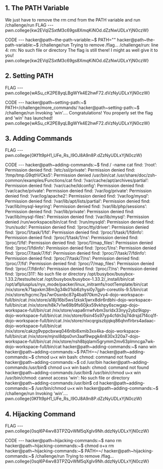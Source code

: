 ## 1. The PATH Variable 
We just have to remove the rm cmd from the PATH variable and run /challenge/run
FLAG --- pwn.college{kw2EVqlZSxtM3c69gs8XmqKiNOd.dZzNwUDLxYjN0czW}

CODE --- 
hacker@path~the-path-variable:~$ PATH=""
hacker@path~the-path-variable:~$ /challenge/run
Trying to remove /flag...
/challenge/run: line 4: rm: No such file or directory
The flag is still there! I might as well give it to you!
pwn.college{kw2EVqlZSxtM3c69gs8XmqKiNOd.dZzNwUDLxYjN0czW}

## 2. Setting PATH

FLAG ---pwn.college{wASu_cK2PE8yqLBgWYk4E2hwF72.dVzNyUDLxYjN0czW}

CODE ---
hacker@path~setting-path:~$ PATH=/challenge/more_commands/
hacker@path~setting-path:~$ /challenge/run
Invoking 'win'....
Congratulations! You properly set the flag and 'win' has launched!
pwn.college{wASu_cK2PE8yqLBgWYk4E2hwF72.dVzNyUDLxYjN0czW}

## 3. Adding Commands

FLAG --- pwn.college{0Kf1t9pH1_UFe_Rs_I9OJ8A9n8P.dZzNyUDLxYjN0czW}

CODE ---
hacker@path~adding-commands:~$ find / -name cat
find: ‘/root’: Permission denied
find: ‘/etc/ssl/private’: Permission denied
find: ‘/tmp/tmp.G9qthVCks5’: Permission denied
/usr/bin/cat
/usr/share/doc/zsh-common/examples/Functions/cat
find: ‘/var/cache/apt/archives/partial’: Permission denied
find: ‘/var/cache/ldconfig’: Permission denied
find: ‘/var/cache/private’: Permission denied
find: ‘/var/log/private’: Permission denied
find: ‘/var/log/apache2’: Permission denied
find: ‘/var/log/mysql’: Permission denied
find: ‘/var/lib/apt/lists/partial’: Permission denied
find: ‘/var/lib/mysql-keyring’: Permission denied
find: ‘/var/lib/php/sessions’: Permission denied
find: ‘/var/lib/private’: Permission denied
find: ‘/var/lib/mysql-files’: Permission denied
find: ‘/var/lib/mysql’: Permission denied
/run/workspace/bin/cat
find: ‘/run/mysqld’: Permission denied
find: ‘/run/sudo’: Permission denied
find: ‘/proc/tty/driver’: Permission denied
find: ‘/proc/1/task/1/fd’: Permission denied
find: ‘/proc/1/task/1/fdinfo’: Permission denied
find: ‘/proc/1/task/1/ns’: Permission denied
find: ‘/proc/1/fd’: Permission denied
find: ‘/proc/1/map_files’: Permission denied
find: ‘/proc/1/fdinfo’: Permission denied
find: ‘/proc/1/ns’: Permission denied
find: ‘/proc/7/task/7/fd’: Permission denied
find: ‘/proc/7/task/7/fdinfo’: Permission denied
find: ‘/proc/7/task/7/ns’: Permission denied
find: ‘/proc/7/fd’: Permission denied
find: ‘/proc/7/map_files’: Permission denied
find: ‘/proc/7/fdinfo’: Permission denied
find: ‘/proc/7/ns’: Permission denied
find: ‘/proc/311’: No such file or directory
/opt/busybox/busybox-1.33.2/testsuite/cat
/opt/busybox/busybox-1.33.2/_install/bin/cat
/opt/aflplusplus/nyx_mode/packer/linux_initramfs/rootTemplate/bin/cat
/nix/store/k71apxkm38m3g34k01sb6zhysi0y7gph-coreutils-9.5/bin/cat
/nix/store/hgcmc7ps7wr0sxnbc87g4ba970km2vy4-dojo-workspace-full/bin/cat
/nix/store/a18ji16bi5ws1zksk1jwrx8dir6rdbhi-dojo-workspace-full/bin/cat
/nix/store/h8k7v1w69b9fs60jkx59vkhpy6scwgap-dojo-workspace-full/bin/cat
/nix/store/vapa6rnwfvbm3srldx33nyy2ybz9iqpy-dojo-workspace-full/bin/cat
/nix/store/6sin45s97yp4cfdn3q74drsjd7f4cq1f-dojo-workspace-full/bin/cat
/nix/store/nlxcqrgiszbjqkq86qhnflrbrs4adaac-dojo-workspace-full/bin/cat
/nix/store/cakzg9vppcbxwq046nlbi6xmib3xx4ka-dojo-workspace-full/bin/cat
/nix/store/mjnsl8dps0vn3aaf9wpgk4n830x320a7-dojo-workspace-full/bin/cat
/nix/store/nsh8bjqlami5grymm2mv63plmncga7wk-dojo-workspace-full/bin/cat
hacker@path~adding-commands:~$ nano win
hacker@path~adding-commands:~$ PATH=~/
hacker@path~adding-commands:~$ chmod u+x win
bash: chmod: command not found
hacker@path~adding-commands:~$ cd /usr/bin
hacker@path~adding-commands:/usr/bin$ chmod u+x win
bash: chmod: command not found
hacker@path~adding-commands:/usr/bin$ /usr/bin/chmod u+x win
/usr/bin/chmod: cannot access 'win': No such file or directory
hacker@path~adding-commands:/usr/bin$ cd
hacker@path~adding-commands:~$ /usr/bin/chmod u+x win
hacker@path~adding-commands:~$ /challenge/run
Invoking 'win'....
pwn.college{0Kf1t9pH1_UFe_Rs_I9OJ8A9n8P.dZzNyUDLxYjN0czW}

## 4. Hijacking Command 

FLAG ---pwn.college{0sql6P4wv83TPZQvWM5qXgIv9Nh.ddzNyUDLxYjN0czW}

CODE ---
hacker@path~hijacking-commands:~$ nano rm
hacker@path~hijacking-commands:~$ chmod o+x rm
hacker@path~hijacking-commands:~$ PATH=~/
hacker@path~hijacking-commands:~$ /challenge/run
Trying to remove /flag...
pwn.college{0sql6P4wv83TPZQvWM5qXgIv9Nh.ddzNyUDLxYjN0czW}
